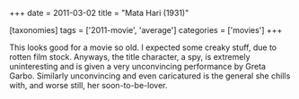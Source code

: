 +++
date = 2011-03-02
title = "Mata Hari (1931)"

[taxonomies]
tags = ['2011-movie', 'average']
categories = ['movies']
+++

This looks good for a movie so old. I expected some creaky stuff, due to
rotten film stock. Anyways, the title character, a spy, is extremely
uninteresting and is given a very unconvincing performance by Greta
Garbo. Similarly unconvincing and even caricatured is the general she
chills with, and worse still, her soon-to-be-lover.
